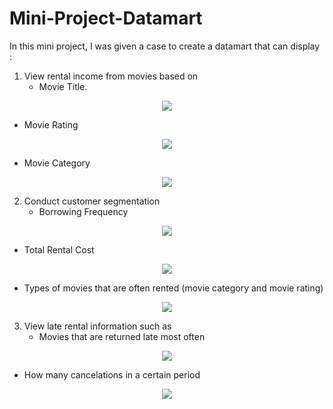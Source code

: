 # Mini-Project-Datamart

In this mini project, I was given a case to create a datamart that can display :

1. View rental income from movies based on
   - Movie Title.
<div align="center"><img src="https://github.com/difasafrina/Mini-Project-Datamart/assets/113273578/6cb6221d-402c-45c5-999c-a323b431b37f" /></div>

   - Movie Rating
<div align="center"><img src="https://github.com/difasafrina/Mini-Project-Datamart/assets/113273578/5e7a71ca-fdc9-4880-a428-9e55d032c5cf" /></div>

   - Movie Category
<div align="center"><img src="https://github.com/difasafrina/Mini-Project-Datamart/assets/113273578/f34d92cb-7e38-44b5-9dce-39e3fbbd8f68" /></div>

2. Conduct customer segmentation
   -  Borrowing Frequency
<div align="center"><img src="https://github.com/difasafrina/Mini-Project-Datamart/assets/113273578/402f4fb9-1008-4e3e-bac6-39cf38fde389" /></div>

   -  Total Rental Cost
<div align="center"><img src="https://github.com/difasafrina/Mini-Project-Datamart/assets/113273578/5b767310-095b-4fb3-a245-8404f0ded193" /></div>

   -  Types of movies that are often rented (movie category and movie rating)
<div align="center"><img src="https://github.com/difasafrina/Mini-Project-Datamart/assets/113273578/402aa194-a64d-4340-ae76-b4c35e9e5060" /></div>


3. View late rental information such as
   - Movies that are returned late most often
<div align="center"><img src="https://github.com/difasafrina/Mini-Project-Datamart/assets/113273578/f874d7bf-0f61-4c68-970d-c0cf0875e2e1" /></div>

   - How many cancelations in a certain period 
<div align="center"><img src="https://github.com/difasafrina/Mini-Project-Datamart/assets/113273578/6668d8b9-4a5f-45c8-8c4f-2393a3f855f8" /></div>
